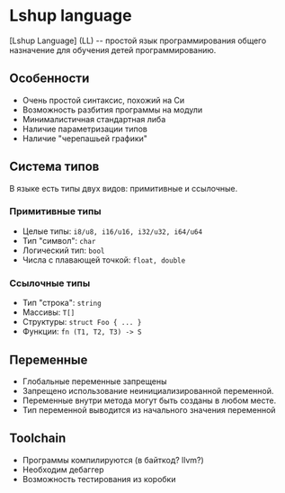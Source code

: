 # Lshup language

[Lshup Language] (LL) -- простой язык программирования общего назначение для обучения детей программированию.

## Особенности
* Очень простой синтаксис, похожий на Си
* Возможность разбития программы на модули
* Минималистичная стандартная либа
* Наличие параметризации типов
* Наличие "черепашьей графики"

## Система типов
В языке есть типы двух видов: примитивные и ссылочные.

### Примитивные типы
* Целые типы: `i8/u8, i16/u16, i32/u32, i64/u64`
* Тип "символ": `char`
* Логический тип: `bool`
* Числа с плавающей точкой: `float, double`

### Ссылочные типы
* Тип "строка": `string`
* Массивы: `T[]`
* Cтруктуры: `struct Foo { ... }`
* Функции: `fn (T1, T2, T3) -> S`

## Переменные
* Глобальные переменные запрещены
* Запрещено использование неинициализированной переменной.
* Переменные внутри метода могут быть созданы в любом месте.
* Тип переменной выводится из начального значения переменной

## Toolchain
* Программы компилируются (в байткод? llvm?)
* Необходим дебаггер
* Возможность тестирования из коробки
